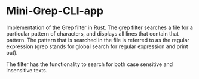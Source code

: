# Mini-Grep-CLI-app
Implementation of the Grep filter in Rust.
The grep filter searches a file for a particular pattern of characters, and displays all lines that contain that pattern.
The pattern that is searched in the file is referred to as the regular expression (grep stands for global search for regular expression and print out).

The filter has the functionality to search for both case sensitive and insensitive texts.
